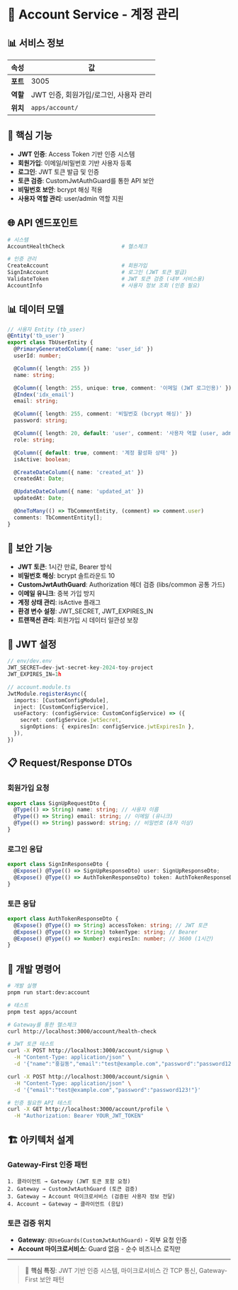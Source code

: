 # 🎯 Account Service - 계정 관리

## 📊 서비스 정보

| 속성     | 값                                     |
| -------- | -------------------------------------- |
| **포트** | 3005                                   |
| **역할** | JWT 인증, 회원가입/로그인, 사용자 관리 |
| **위치** | `apps/account/`                        |

## 🎯 핵심 기능

- **JWT 인증**: Access Token 기반 인증 시스템
- **회원가입**: 이메일/비밀번호 기반 사용자 등록
- **로그인**: JWT 토큰 발급 및 인증
- **토큰 검증**: CustomJwtAuthGuard를 통한 API 보안
- **비밀번호 보안**: bcrypt 해싱 적용
- **사용자 역할 관리**: user/admin 역할 지원

## 🌐 API 엔드포인트

```bash
# 시스템
AccountHealthCheck                  # 헬스체크

# 인증 관리
CreateAccount                       # 회원가입
SignInAccount                       # 로그인 (JWT 토큰 발급)
ValidateToken                       # JWT 토큰 검증 (내부 서비스용)
AccountInfo                         # 사용자 정보 조회 (인증 필요)
```

## 📊 데이터 모델

```typescript
// 사용자 Entity (tb_user)
@Entity('tb_user')
export class TbUserEntity {
  @PrimaryGeneratedColumn({ name: 'user_id' })
  userId: number;

  @Column({ length: 255 })
  name: string;

  @Column({ length: 255, unique: true, comment: '이메일 (JWT 로그인용)' })
  @Index('idx_email')
  email: string;

  @Column({ length: 255, comment: '비밀번호 (bcrypt 해싱)' })
  password: string;

  @Column({ length: 20, default: 'user', comment: '사용자 역할 (user, admin)' })
  role: string;

  @Column({ default: true, comment: '계정 활성화 상태' })
  isActive: boolean;

  @CreateDateColumn({ name: 'created_at' })
  createdAt: Date;

  @UpdateDateColumn({ name: 'updated_at' })
  updatedAt: Date;

  @OneToMany(() => TbCommentEntity, (comment) => comment.user)
  comments: TbCommentEntity[];
}
```

## 🔐 보안 기능

- **JWT 토큰**: 1시간 만료, Bearer 방식
- **비밀번호 해싱**: bcrypt 솔트라운드 10
- **CustomJwtAuthGuard**: Authorization 헤더 검증 (libs/common 공통 가드)
- **이메일 유니크**: 중복 가입 방지
- **계정 상태 관리**: isActive 플래그
- **환경 변수 설정**: JWT_SECRET, JWT_EXPIRES_IN
- **트랜잭션 관리**: 회원가입 시 데이터 일관성 보장

## 🔧 JWT 설정

```typescript
// env/dev.env
JWT_SECRET=dev-jwt-secret-key-2024-toy-project
JWT_EXPIRES_IN=1h

// account.module.ts
JwtModule.registerAsync({
  imports: [CustomConfigModule],
  inject: [CustomConfigService],
  useFactory: (configService: CustomConfigService) => ({
    secret: configService.jwtSecret,
    signOptions: { expiresIn: configService.jwtExpiresIn },
  }),
})
```

## 📋 Request/Response DTOs

### 회원가입 요청

```typescript
export class SignUpRequestDto {
  @Type(() => String) name: string; // 사용자 이름
  @Type(() => String) email: string; // 이메일 (유니크)
  @Type(() => String) password: string; // 비밀번호 (8자 이상)
}
```

### 로그인 응답

```typescript
export class SignInResponseDto {
  @Expose() @Type(() => SignUpResponseDto) user: SignUpResponseDto;
  @Expose() @Type(() => AuthTokenResponseDto) token: AuthTokenResponseDto;
}
```

### 토큰 응답

```typescript
export class AuthTokenResponseDto {
  @Expose() @Type(() => String) accessToken: string; // JWT 토큰
  @Expose() @Type(() => String) tokenType: string; // Bearer
  @Expose() @Type(() => Number) expiresIn: number; // 3600 (1시간)
}
```

## 🔧 개발 명령어

```bash
# 개발 실행
pnpm run start:dev:account

# 테스트
pnpm test apps/account

# Gateway를 통한 헬스체크
curl http://localhost:3000/account/health-check

# JWT 토큰 테스트
curl -X POST http://localhost:3000/account/signup \
  -H "Content-Type: application/json" \
  -d '{"name":"홍길동","email":"test@example.com","password":"password123!"}'

curl -X POST http://localhost:3000/account/signin \
  -H "Content-Type: application/json" \
  -d '{"email":"test@example.com","password":"password123!"}'

# 인증 필요한 API 테스트
curl -X GET http://localhost:3000/account/profile \
  -H "Authorization: Bearer YOUR_JWT_TOKEN"
```

## 🏗️ 아키텍처 설계

### **Gateway-First 인증 패턴**

```
1. 클라이언트 → Gateway (JWT 토큰 포함 요청)
2. Gateway → CustomJwtAuthGuard (토큰 검증)
3. Gateway → Account 마이크로서비스 (검증된 사용자 정보 전달)
4. Account → Gateway → 클라이언트 (응답)
```

### **토큰 검증 위치**

- **Gateway**: `@UseGuards(CustomJwtAuthGuard)` - 외부 요청 인증
- **Account 마이크로서비스**: Guard 없음 - 순수 비즈니스 로직만

---

> 📝 **핵심 특징**: JWT 기반 인증 시스템, 마이크로서비스 간 TCP 통신, Gateway-First 보안 패턴
